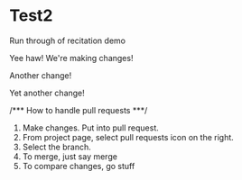 # Test2
Run through of recitation demo

Yee haw!  We're making changes!

Another change!

Yet another change!

/*** How to handle pull requests ***/
1. Make changes.  Put into pull request.
2. From project page, select pull requests icon on the right.
3. Select the branch.
5. To merge, just say merge
6. To compare changes, go stuff
